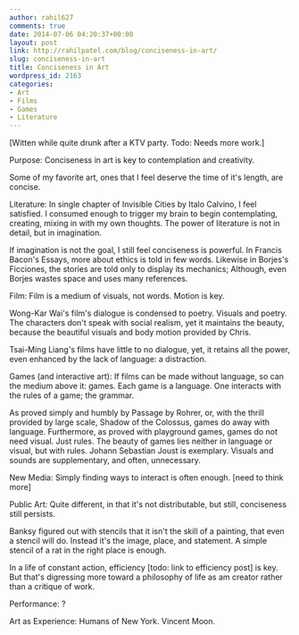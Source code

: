 ```yaml
---
author: rahil627
comments: true
date: 2014-07-06 04:20:37+00:00
layout: post
link: http://rahilpatel.com/blog/conciseness-in-art/
slug: conciseness-in-art
title: Conciseness in Art
wordpress_id: 2163
categories:
- Art
- Films
- Games
- Literature
---
```


[Witten while quite drunk after a KTV party. Todo: Needs more work.]

Purpose: Conciseness in art is key to contemplation and creativity.

Some of my favorite art, ones that I feel deserve the time of it's length, are concise.

Literature:
In single chapter of Invisible Cities by Italo Calvino, I feel satisfied. I consumed enough to trigger my brain to begin contemplating, creating, mixing in with my own thoughts. The power of literature is not in detail, but in imagination.

If imagination is not the goal, I still feel conciseness is powerful. In Francis Bacon's Essays, more about ethics is told in few words. Likewise in Borjes's Ficciones, the stories are told only to display its mechanics; Although, even Borjes wastes space and uses many references.

Film:
Film is a medium of visuals, not words. Motion is key.

Wong-Kar Wai's film's dialogue is condensed to poetry. Visuals and poetry. The characters don't speak with social realism, yet it maintains the beauty, because the beautiful visuals and body motion provided by Chris.

Tsai-Ming Liang's films have little to no dialogue, yet, it retains all the power, even enhanced by the lack of language: a distraction.

Games (and interactive art):
If films can be made without language, so can the medium above it: games. Each game is a language. One interacts with the rules of a game; the grammar.

As proved simply and humbly by Passage by Rohrer, or, with the thrill provided by large scale, Shadow of the Colossus, games do away with language. Furthermore, as proved with playground games, games do not need visual. Just rules. The beauty of games lies neither in language or visual, but with rules. Johann Sebastian Joust is exemplary. Visuals and sounds are supplementary, and often, unnecessary.

New Media:
Simply finding ways to interact is often enough. [need to think more]

Public Art:
Quite different, in that it's not distributable, but still, conciseness still persists.

Banksy figured out with stencils that it isn't the skill of a painting, that even a stencil will do. Instead it's the image, place, and statement. A simple stencil of a rat in the right place is enough.

In a life of constant action, efficiency [todo: link to efficiency post] is key. But that's digressing more toward a philosophy of life as am creator rather than a critique of work.

Performance:
?

Art as Experience:
Humans of New York. Vincent Moon.
